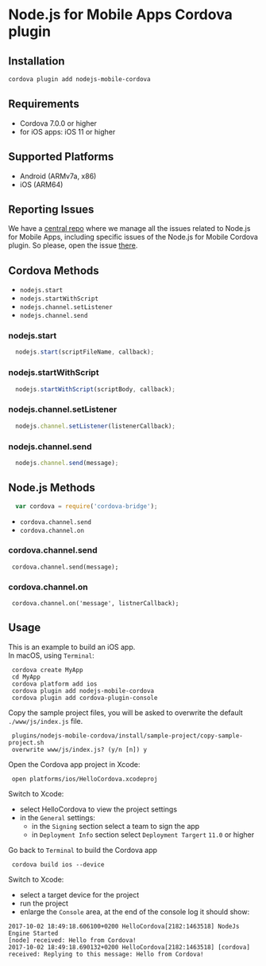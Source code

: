 # Node.js for Mobile Apps Cordova plugin

## Installation

```bash
cordova plugin add nodejs-mobile-cordova
```

## Requirements

 - Cordova 7.0.0 or higher
 - for iOS apps: iOS 11 or higher

## Supported Platforms

- Android (ARMv7a, x86)
- iOS (ARM64)

## Reporting Issues

We have a [central repo](https://github.com/janeasystems/nodejs-mobile/issues) where we manage all the issues related to Node.js for Mobile Apps, including specific issues of the Node.js for Mobile Cordova plugin.
So please, open the issue [there](https://github.com/janeasystems/nodejs-mobile/issues).

## Cordova Methods

- `nodejs.start`
- `nodejs.startWithScript`
- `nodejs.channel.setListener`
- `nodejs.channel.send`


### nodejs.start

```js
  nodejs.start(scriptFileName, callback);
```

### nodejs.startWithScript

```js
  nodejs.startWithScript(scriptBody, callback);
```

### nodejs.channel.setListener

```js
  nodejs.channel.setListener(listenerCallback);
```

### nodejs.channel.send

```js
  nodejs.channel.send(message);
```

## Node.js Methods

```js
  var cordova = require('cordova-bridge');
```

- `cordova.channel.send`
- `cordova.channel.on`

### cordova.channel.send

```
 cordova.channel.send(message);
```

### cordova.channel.on

```
 cordova.channel.on('message', listnerCallback);
```


## Usage

This is an example to build an iOS app.  
In macOS, using `Terminal`:
```
 cordova create MyApp
 cd MyApp
 cordova platform add ios
 cordova plugin add nodejs-mobile-cordova
 cordova plugin add cordova-plugin-console
```
Copy the sample project files, you will be asked to overwrite the default `./www/js/index.js` file.
```
 plugins/nodejs-mobile-cordova/install/sample-project/copy-sample-project.sh
 overwrite www/js/index.js? (y/n [n]) y
```
Open the Cordova app project in Xcode:
```
 open platforms/ios/HelloCordova.xcodeproj
```
Switch to Xcode:  
 * select HelloCordova to view the project settings  
 * in the `General` settings:  
    * in the `Signing` section select a team to sign the app  
    * in `Deployment Info` section select `Deployment Targert` `11.0` or higher  
 
Go back to `Terminal` to build the Cordova app 
```
 cordova build ios --device
```
Switch to Xcode:
 * select a target device for the project
 * run the project
 * enlarge the `Console` area, at the end of the console log it should show:

```
2017-10-02 18:49:18.606100+0200 HelloCordova[2182:1463518] NodeJs Engine Started
[node] received: Hello from Cordova!
2017-10-02 18:49:18.690132+0200 HelloCordova[2182:1463518] [cordova] received: Replying to this message: Hello from Cordova!
```

